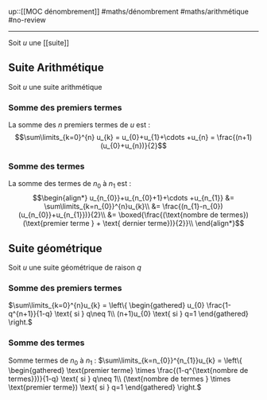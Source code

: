 up::[[MOC dénombrement]]
#maths/dénombrement #maths/arithmétique #no-review 

----
Soit $u$ une [[suite]]

## Suite Arithmétique
Soit $u$ une suite arithmétique
### Somme des premiers termes
La somme des $n$ premiers termes de $u$ est :
$$\sum\limits_{k=0}^{n} u_{k}
= u_{0}+u_{1}+\cdots +u_{n}
= \frac{(n+1)(u_{0}+u_{n})}{2}$$
### Somme des termes
La somme des termes de $n_{0}$ à $n_{1}$ est :
$$\begin{align*}
u_{n_{0}}+u_{n_{0}+1}+\cdots +u_{n_{1}}
&= \sum\limits_{k=n_{0}}^{n}u_{k}\\
&= \frac{(n_{1}-n_{0})(u_{n_{0}}+u_{n_{1}})}{2}\\
&= \boxed{\frac{(\text{nombre de termes})(\text{premier terme } + \text{ dernier terme})}{2}}\\
\end{align*}$$
## Suite géométrique
Soit $u$ une suite géométrique de raison $q$

### Somme des premiers termes
$\sum\limits_{k=0}^{n}u_{k} = \left\{ \begin{gathered} u_{0} \frac{1-q^{n+1}}{1-q} \text{ si } q\neq 1\\ (n+1)u_{0} \text{ si } q=1 \end{gathered} \right.$

### Somme des termes
Somme termes de $n_{0}$ à $n_{1}$ :
$\sum\limits_{k=n_{0}}^{n_{1}}u_{k} = \left\{ \begin{gathered} \text{premier terme} \times \frac{(1-q^{\text{nombre de termes}})}{1-q} \text{ si } q\neq 1\\ (\text{nombre de termes } \times \text{premier terme}) \text{ si } q=1 \end{gathered} \right.$

